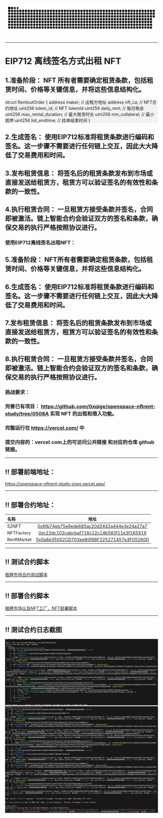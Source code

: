
<p align="center">
 <img width="1000" src="img/snake.svg" alt="snake"/>
</p>

---

# EIP712 离线签名方式出租 NFT

## 1.准备阶段： NFT 所有者需要确定租赁条款，包括租赁时间、价格等关键信息，并将这些信息结构化。

<div style="background-color:#f2f2f2;">
struct RentoutOrder {
    address maker; // 出租方地址
    address nft_ca; // NFT合约地址
    uint256 token_id; // NFT tokenId
    uint256 daily_rent; // 每日租金
    uint256 max_rental_duration; // 最大租赁时长
    uint256 min_collateral; // 最小抵押
    uint256 list_endtime; // 挂单结束时间
  }
</div>

## 2.生成签名： 使用EIP712标准将租赁条款进行编码和签名。这一步骤不需要进行任何链上交互，因此大大降低了交易费用和时间。

## 3.发布租赁信息： 将签名后的租赁条款发布到市场或直接发送给租赁方，租赁方可以验证签名的有效性和条款的一致性。

## 4.执行租赁合同： 一旦租赁方接受条款并签名，合同即被激活。链上智能合约会验证双方的签名和条款，确保交易的执行严格按照协议进行。
### 使用EIP712离线签名出租NFT：

## 5.准备阶段： NFT所有者需要确定租赁条款，包括租赁时间、价格等关键信息，并将这些信息结构化。

## 6.生成签名： 使用EIP712标准将租赁条款进行编码和签名。这一步骤不需要进行任何链上交互，因此大大降低了交易费用和时间。

## 7.发布租赁信息： 将签名后的租赁条款发布到市场或直接发送给租赁方，租赁方可以验证签名的有效性和条款的一致性。

## 8.执行租赁合同： 一旦租赁方接受条款并签名，合同即被激活。链上智能合约会验证双方的签名和条款，确保交易的执行严格按照协议进行。

### 挑战要求：

### 完善已有项目： https://github.com/0xqige/openspace-nftrent-study/tree/0508A 实现 NFT 的出租和借入功能。
### 完整运行在 https://vercel.com/ 中
### 提交内容的：vercel.com上的可访问公共链接 和对应的仓库 github 链接。

---
## ‼️ 部署前端地址：<br>

https://openspace-nftrent-study-znpv.vercel.app/


---

## ‼️ 部署合约地址：<br>
| 名称                         |                    地址                    |
| :-------------------------- | :----------------------------------------: |
| S2NFT                       | [0x6fb74eb75e9ede685ac20d3442a444e3e24a27a7](https://sepolia.etherscan.io/address/0x6fb74eb75e9ede685ac20d3442a444e3e24a27a7#code) |
| NFTFactory                  | [0xc23dc102cabcbaf716c12c14b583f11e3f165919](https://sepolia.etherscan.io/address/0xc23dc102cabcbaf716c12c14b583f11e3f165919#code) |
| RenftMarket                 | [0x0a8e35002CD703ee80f6BF225271457e3F05260D](https://sepolia.etherscan.io/address/0x0a8e35002CD703ee80f6BF225271457e3F05260D#code) |

---
## ‼️ 测试合约脚本
[租聘市场合约测试脚本](contracts/test/RenftMarket.t.sol)

---
## ‼️ 部署合约脚本 
[租聘市场以及NFT工厂，NFT部署脚本](contracts/script/RenftMarket.s.sol)

---
## ‼️ 测试合约日志截图
![测试租聘](img/1.png) 
![测试取消后再次租聘](img/2.png)
